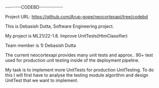 --------CODEBD------------

Project URL: https://github.com/Arup-gope/neocortexapi/tree/codebd

This is Debasish Dutta, Software Engineering project.

My project is ML21/22-1.8. Improve UnitTests(HtmClassifier)

Team member is 1) Debasish Dutta

The current neocortexapi provides many unit tests and approx.. 90+ test used for production unit testing inside of the deployment pipeline.

My task is to implement more UnitTests for production UnitTesting. To do this I will first have to analyse the testing module algorithm and design UnitTest that we want to implement.
